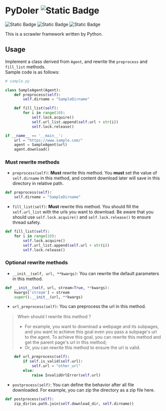 # PyDoler ![Static Badge](https://img.shields.io/badge/version-0.2--beta-orange)
![Static Badge](https://img.shields.io/badge/license-MIT-green)
![Static Badge](https://img.shields.io/badge/Python-3.10.6-blue)
![Static Badge](https://img.shields.io/badge/requests-2.31.0-red)

This is a scrawler framework written by Python.

## Usage
Implement a class derived from `Agent`, and rewrite the `preprocess` and `fill_list` methods.  
Sample code is as follows:
``` python
# sample.py

class SampleAgent(Agent):
    def preprocess(self):
        self.dirname = "SampleDirname"

    def fill_list(self):
        for i in range(10):
            self.lock.acquire()
            self.url_list.append(self.url + str(i))
            self.lock.release()

if __name__ == '__main__':
    url = "https://www.sample.com/"
    agent = SampleAgent(url)
    agent.download()
```
### Must rewrite methods
* `preprocess(self)`: **Must** rewrite this method. You **must** set the value of `self.dirname` in this method, and content download later will save in this directory in relative path.
``` python
def preprocess(self):
    self.dirname = "SampleDirname"
```

* `fill_list(self)`: **Must** rewrite this method. You should fill the `self.url_list` with the urls you want to download. Be aware that you should use `self.lock.acquire()` and `self.lock.release()` to ensure thread safety.
``` python
def fill_list(self):
    for i in range(10):
        self.lock.acquire()
        self.url_list.append(self.url + str(i))
        self.lock.release()
```
### Optional rewrite methods
* `__init__(self, url, **kwargs)`: You can rewrite the default parameters in this method.
``` python
def __init__(self, url, stream=True, **kwargs):
    kwargs['stream'] = stream
    super().__init__(url, **kwargs)
```
* `url_preprocess(self)`: You can preprocess the url in this method.
> When should I rewrite this method？
> * For example, you want to download a webpage and its subpages, and you want to achieve this goal even you pass a subpage's url to the agent. To achieve this goal, you can rewrite this method and get the parent page's url in this method;
> * Or, you can rewrite this method to ensure the url is valid.
``` python
    def url_preprocess(self):
        if self.is_valid(self.url):
            self.url = "other_url"
        else:
            raise InvalidUrlError(self.url)
```
* `postprocess(self)`: You can define the behavior after all file downloaded. For example, you can zip the directory as a zip file here.
``` python
def postprocess(self):
    zip_dir(os.path.join(self.download_dir, self.dirname))
```
